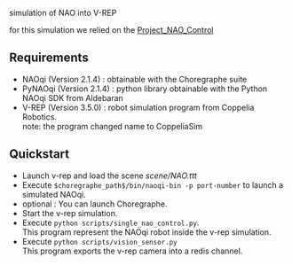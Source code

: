 simulation of NAO into V-REP

for this simulation we relied on the [Project_NAO_Control](https://github.com/PierreJac/Project-NAO-Control)

## Requirements

* NAOqi  (Version 2.1.4) : obtainable with the Choregraphe suite
* PyNAOqi (Version 2.1.4) : python library obtainable with the Python NAOqi SDK from Aldebaran
* V-REP  (Version 3.5.0) : robot simulation program from Coppelia Robotics.  
note: the program changed name to CoppeliaSim


## Quickstart

- Launch v-rep and load the scene _scene/NAO.ttt_
- Execute `$choregraphe_path$/bin/naoqi-bin -p port-number` to launch a simulated NAOqi.
- optional : You can launch Choregraphe.
- Start the v-rep simulation.
- Execute `python scripts/single_nao_control.py`.  
    This program represent the NAOqi robot inside the v-rep simulation.  
- Execute `python scripts/vision_sensor.py`  
    This program exports the v-rep camera into a redis channel.
